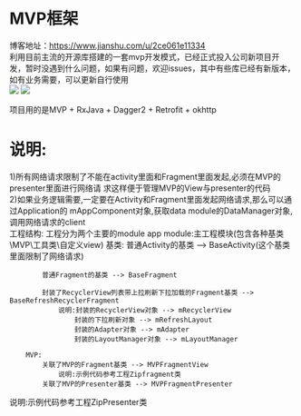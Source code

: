 # MVP框架
博客地址：https://www.jianshu.com/u/2ce061e11334                       
利用目前主流的开源库搭建的一套mvp开发模式，已经正式投入公司新项目开发，暂时没遇到什么问题，如果有问题，欢迎issues，其中有些库已经有新版本，如有业务需要，可以更新自行使用                   
![](https://github.com/tenney-tang/TestMVP/blob/master/picture/p4.png)
![](https://github.com/tenney-tang/TestMVP/blob/master/picture/p5.png)

项目用的是MVP + RxJava + Dagger2 + Retrofit + okhttp
# 说明:                        
1)所有网络请求限制了不能在activity里面和Fragment里面发起,必须在MVP的presenter里面进行网络请
求这样便于管理MVP的View与presenter的代码     
2)如果业务逻辑需要,一定要在Activity和Fragment里面发起网络请求,那么可以通过Application的
mAppComponent对象,获取data module的DataManager对象,调用网络请求的client      
工程结构:
	工程分为两个主要的module
	app module:主工程模块(包含各种基类\MVP\工具类\自定义view)
	    基类:
			普通Activity的基类 --> BaseActivity(这个基类里面限制了网络请求)
				 
			普通Fragment的基类 --> BaseFragment
				 
			封装了RecyclerView列表带上拉刷新下拉加载的Fragment基类 --> BaseRefreshRecyclerFragment
				说明:封装的RecyclerView对象 --> mRecyclerView
			     	封装的下拉刷新对象 --> mRefreshLayout
			     	封装的Adapter对象 --> mAdapter
			     	封装的LayoutManager对象 --> mLayoutManager
		 
	    MVP:
			关联了MVP的Fragment基类 --> MVPFragmentView
				说明:示例代码参考工程Zipfragment类
			关联了MVP的Presenter基类 --> MVPFragmentPresenter
说明:示例代码参考工程ZipPresenter类
